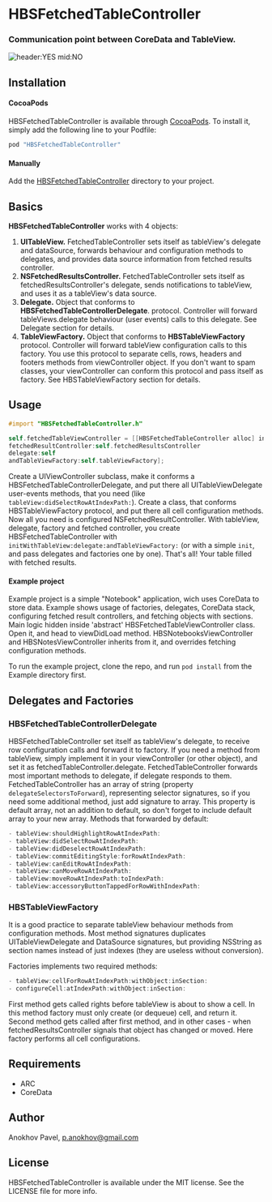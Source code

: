 # HBSFetchedTableController

### Communication point between CoreData and TableView.

![header:YES mid:NO](./Screenshots/small.png "header:YES mid:NO")  


## Installation

#### CocoaPods

HBSFetchedTableController is available through [CocoaPods](http://cocoapods.org). To install it, simply add the following line to your Podfile:

```ruby
pod "HBSFetchedTableController"
```

#### Manually

Add the [HBSFetchedTableController](./Pod/Classes) directory to your project.

## Basics

**HBSFetchedTableController** works with 4 objects:

1. **UITableView.** FetchedTableController sets itself as tableView's delegate and dataSource, forwards behaviour and configuration methods to delegates, and provides data source information from fetched results controller.
2. **NSFetchedResultsController.** FetchedTableController sets itself as fetchedResultsController's delegate, sends notifications to tableView, and uses it as a tableView's data source.
3. **Delegate.** Object that conforms to **HBSFetchedTableControllerDelegate**. protocol. Controller will forward tableViews.delegate behaviour (user events) calls to this delegate. See Delegate section for details.
4. **TableViewFactory.** Object that conforms to **HBSTableViewFactory** protocol. Controller will forward tableView configuration calls to this factory. You use this protocol to separate cells, rows, headers and footers methods from viewController object. If you don't want to spam classes, your viewController can conform this protocol and pass itself as factory. See HBSTableViewFactory section for details.

## Usage

```objective-c
#import "HBSFetchedTableController.h"

self.fetchedTableViewController = [[HBSFetchedTableController alloc] initWithTableView:self.tableView
fetchedResultController:self.fetchedResultsController
delegate:self
andTableViewFactory:self.tableViewFactory];
```

Create a UIViewController subclass, make it conforms a HBSFetchedTableControllerDelegate, and put there all UITableViewDelegate user-events methods, that you need (like `tableView:didSelectRowAtIndexPath:`).
Create a class, that conforms HBSTableViewFactory protocol, and put there all cell configuration methods. Now all you need is configured NSFetchedResultController.
With tableView, delegate, factory and fetched controller, you create HBSFetchedTableController with `initWithTableView:delegate:andTableViewFactory:` (or with a simple `init`, and pass delegates and factories one by one). That's all! Your table filled with fetched results.

#### Example project
Example project is a simple "Notebook" application, wich uses CoreData to store data. Example shows usage of factories, delegates, CoreData stack, configuring fetched result controllers, and fetching objects with sections.
Main logic hidden inside 'abstract' HBSFetchedTableViewController class. Open it, and head to viewDidLoad method.
HBSNotebooksViewController and HBSNotesViewController inherits from it, and overrides fetching configuration methods.

To run the example project, clone the repo, and run `pod install` from the Example directory first.

## Delegates and Factories

### HBSFetchedTableControllerDelegate <UITableViewDelegate>

HBSFetchedTableController set itself as tableView's delegate, to receive row configuration calls and forward it to factory. If you need a method from tableView, simply implement it in your viewController (or other object), and set it as fetchedTableController.delegate. FetchedTableController forwards most important methods to delegate, if delegate responds to them. 
FetchedTableController has an array of string (property `delegateSelectorsToForward`), representing selector signatures, so if you need some additional method, just add signature to array. This property is default array, not an addition to default, so don't forget to include default array to your new array.
Methods that forwarded by default:
```objective-c
- tableView:shouldHighlightRowAtIndexPath:
- tableView:didSelectRowAtIndexPath:
- tableView:didDeselectRowAtIndexPath:
- tableView:commitEditingStyle:forRowAtIndexPath:
- tableView:canEditRowAtIndexPath:
- tableView:canMoveRowAtIndexPath:
- tableView:moveRowAtIndexPath:toIndexPath:
- tableView:accessoryButtonTappedForRowWithIndexPath:
```

### HBSTableViewFactory

It is a good practice to separate tableView behaviour methods from configuration methods. Most method signatures duplicates UITableViewDelegate and DataSource signatures, but providing NSString as section names instead of just indexes (they are useless without conversion).

Factories implements two required methods:
```objective-c
- tableView:cellForRowAtIndexPath:withObject:inSection:
- configureCell:atIndexPath:withObject:inSection:
```
First method gets called rights before tableView is about to show a cell. In this method factory must only create (or dequeue) cell, and return it.
Second method gets called after first method, and in other cases - when fetchedResultsController signals that object has changed or moved. Here factory performs all cell configurations.

## Requirements

- ARC
- CoreData

## Author

Anokhov Pavel, p.anokhov@gmail.com

## License

HBSFetchedTableController is available under the MIT license. See the LICENSE file for more info.